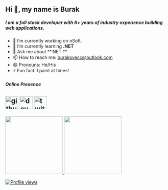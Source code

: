 ## Hi 👋, my name is Burak 
##### I am a full stack developer with 6+ years of industry experience building web applications.

- 🔭 I’m currently working on nSoft.
- 🌱 I’m currently learning **.NET** 
- 💬 Ask me about **.NET **
- 📫 How to reach me: burakovecc@outlook.com
- 😄 Pronouns: He/His
- ⚡ Fun fact: I paint at times!

##### Online Presence
[<img src='https://cdn.jsdelivr.net/npm/simple-icons@3.0.1/icons/github.svg' alt='github' height='40'>](https://github.com/burakovec)  [<img src='https://cdn.jsdelivr.net/npm/simple-icons@3.0.1/icons/dev-dot-to.svg' alt='dev' height='40'>](https://dev.to/burakovec)  [<img src='https://cdn.jsdelivr.net/npm/simple-icons@3.0.1/icons/twitter.svg' alt='twitter' height='40'>](https://twitter.com/burakovec)  
---
<div>
  <a href="https://github.com/burakovec">
  <img height="180em" src="https://github-readme-stats.vercel.app/api?username=burakovec&show_icons=true&include_all_commits=true&count_private=true"/>
  <img height="180em" src="https://github-readme-stats.vercel.app/api/top-langs/?username=burakovec&layout=compact&langs_count=6"/>
</div>
  
![Profile views](https://gpvc.arturio.dev/burakovec)  
